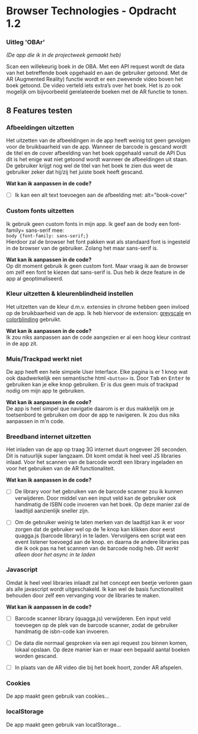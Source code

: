 # Browser Technologies - Opdracht 1.2

### Uitleg 'OBAr' 
*(De app die ik in de projectweek gemaakt heb)*

Scan een willekeurig boek in de OBA. Met een API request wordt de 
data van het betreffende boek opgehaald en aan de gebruiker getoond. 
Met de AR (Augmented Reality) functie wordt er een zwevende video boven 
het boek getoond. De video verteld iets extra’s over het boek. Het is 
zo ook mogelijk om bijvoorbeeld gerelateerde boeken met de AR functie 
te tonen.

## 8 Features testen
### Afbeeldingen uitzetten
Het uitzetten van de afbeeldingen in de app heeft weinig tot geen
gevolgen voor de bruikbaarheid van de app. Wanneer de barcode is gescand
wordt de titel en de cover afbeelding van het boek opgehaald vanuit de API
Dus dit is het enige wat niet getoond wordt wanneer de afbeeldingen uit 
staan. De gebruiker krijgt nog wel de titel van het boek te zien dus 
weet de gebruiker zeker dat hij/zij het juiste boek heeft gescand.

__Wat kan ik aanpassen in de code?__ <br/>
- [ ] Ik kan een alt text toevoegen aan de afbeelding met: alt="book-cover"

### Custom fonts uitzetten
Ik gebruik geen custom fonts in mijn app. Ik geef aan de body een 
font-family= sans-serif mee: <br/>
```body {font-family: sans-serif;}``` <br/>
Hierdoor zal de browser het font pakken wat als standaard font is 
ingesteld in de browser van de gebruiker. Zolang het maar sans-serif is.

__Wat kan ik aanpassen in de code?__ <br/>
Op dit moment gebruik ik geen custom font. Maar vraag ik aan de browser om zelf een 
font te kiezen dat sans-serif is. Dus heb ik deze feature in de app al geoptimaliseerd.

### Kleur uitzetten & kleurenblindheid instellen
Het uitzetten van de kleur d.m.v. extensies in chrome hebben geen invloed 
op de bruikbaarheid van de app. Ik heb hiervoor de extension: [greyscale](https://chrome.google.com/webstore/detail/grayscale-remove-colors/pngnpiiifdbbifjfojhnnhdnonfjonfl)
en [colorblinding](https://chrome.google.com/webstore/detail/colorblinding/dgbgleaofjainknadoffbjkclicbbgaa)
gebruikt. 

__Wat kan ik aanpassen in de code?__ <br/>
Ik zou niks aanpassen aan de code aangezien er al een hoog kleur contrast in de app zit.

### Muis/Trackpad werkt niet
De app heeft een hele simpele User Interface. Elke pagina is er 1 knop wat ook daadwerkelijk een semantische html ```<button>``` is. 
Door <kbd>Tab</kbd> en <kbd>Enter</kbd> te gebruiken kan je elke knop gebruiken. Er is dus 
geen muis of trackpad nodig om mijn app te gebruiken.

__Wat kan ik aanpassen in de code?__ <br/>
De app is heel simpel que navigatie daarom is er dus makkelijk om je toetsenbord te gebruiken
om door de app te navigeren. Ik zou dus niks aanpassen in m'n code.

### Breedband internet uitzetten
Het inladen van de app op traag 3G internet duurt ongeveer 26 seconden.
Dit is natuurlijk super langzaam. Dit komt omdat ik heel veel JS libraries inlaad. 
Voor het scannen van de barcode wordt een library ingeladen en voor het gebruiken 
van de AR functionaliteit. 

__Wat kan ik aanpassen in de code?__ <br/>
- [ ] De library voor het gebruiken van de barcode scanner zou ik kunnen verwijderen. 
Door middel van een input veld kan de gebruiker ook handmatig de ISBN code invoeren van het boek.
Op deze manier zal de laadtijd aanzienlijk sneller zijn. 

- [ ] Om de gebruiker weinig te laten merken van de laadtijd kan ik er voor zorgen dat de gebruiker
wel op de 1e knop kan klikken door eerst quagga.js (barcode library) in te laden.
Vervolgens een script wat een event listener toevoegd aan de knop. en daarna de andere libraries pas
die ik ook pas na het scannen van de barcode nodig heb. *Dit werkt alleen door het async in te laden*

### Javascript
Omdat ik heel veel libraries inlaadt zal het concept een beetje verloren gaan als alle javascript wordt 
uitgeschakeld. Ik kan wel de basis functionaliteit behouden door zelf een vervanging 
voor de libraries te maken. 

__Wat kan ik aanpassen in de code?__ <br/>
- [ ] Barcode scanner library (quagga.js) verwijderen. Een input veld toevoegen op de plek
van de barcode scanner, zodat de gebruiker handmatig de isbn-code kan invoeren.

- [ ] De data die normaal gesproken via een api request zou binnen komen, lokaal opslaan.
Op deze manier kan er maar een bepaald aantal boeken worden gescand. 

- [ ] In plaats van de AR video die bij het boek hoort, zonder AR afspelen. 

### Cookies
De app maakt geen gebruik van cookies...

### localStorage
De app maakt geen gebruik van localStorage...
















